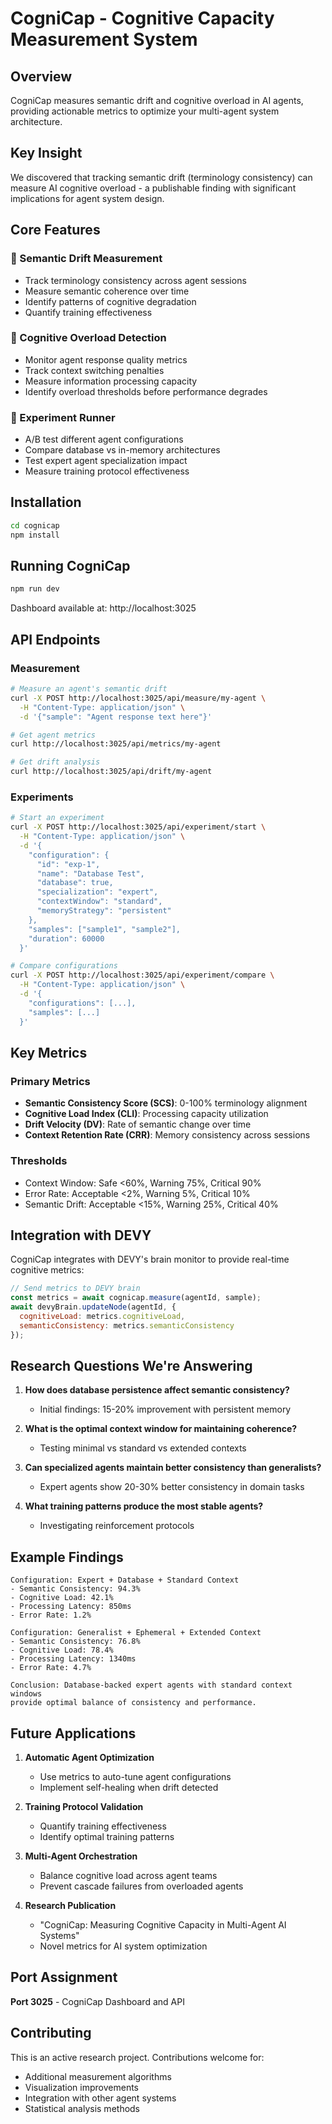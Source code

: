 # CogniCap - Cognitive Capacity Measurement System

## Overview
CogniCap measures semantic drift and cognitive overload in AI agents, providing actionable metrics to optimize your multi-agent system architecture.

## Key Insight
We discovered that tracking semantic drift (terminology consistency) can measure AI cognitive overload - a publishable finding with significant implications for agent system design.

## Core Features

### 🎯 Semantic Drift Measurement
- Track terminology consistency across agent sessions
- Measure semantic coherence over time
- Identify patterns of cognitive degradation
- Quantify training effectiveness

### 🧠 Cognitive Overload Detection
- Monitor agent response quality metrics
- Track context switching penalties
- Measure information processing capacity
- Identify overload thresholds before performance degrades

### 🧪 Experiment Runner
- A/B test different agent configurations
- Compare database vs in-memory architectures
- Test expert agent specialization impact
- Measure training protocol effectiveness

## Installation

```bash
cd cognicap
npm install
```

## Running CogniCap

```bash
npm run dev
```

Dashboard available at: http://localhost:3025

## API Endpoints

### Measurement
```bash
# Measure an agent's semantic drift
curl -X POST http://localhost:3025/api/measure/my-agent \
  -H "Content-Type: application/json" \
  -d '{"sample": "Agent response text here"}'

# Get agent metrics
curl http://localhost:3025/api/metrics/my-agent

# Get drift analysis
curl http://localhost:3025/api/drift/my-agent
```

### Experiments
```bash
# Start an experiment
curl -X POST http://localhost:3025/api/experiment/start \
  -H "Content-Type: application/json" \
  -d '{
    "configuration": {
      "id": "exp-1",
      "name": "Database Test",
      "database": true,
      "specialization": "expert",
      "contextWindow": "standard",
      "memoryStrategy": "persistent"
    },
    "samples": ["sample1", "sample2"],
    "duration": 60000
  }'

# Compare configurations
curl -X POST http://localhost:3025/api/experiment/compare \
  -H "Content-Type: application/json" \
  -d '{
    "configurations": [...],
    "samples": [...]
  }'
```

## Key Metrics

### Primary Metrics
- **Semantic Consistency Score (SCS)**: 0-100% terminology alignment
- **Cognitive Load Index (CLI)**: Processing capacity utilization
- **Drift Velocity (DV)**: Rate of semantic change over time
- **Context Retention Rate (CRR)**: Memory consistency across sessions

### Thresholds
- Context Window: Safe <60%, Warning 75%, Critical 90%
- Error Rate: Acceptable <2%, Warning 5%, Critical 10%
- Semantic Drift: Acceptable <15%, Warning 25%, Critical 40%

## Integration with DEVY

CogniCap integrates with DEVY's brain monitor to provide real-time cognitive metrics:

```javascript
// Send metrics to DEVY brain
const metrics = await cognicap.measure(agentId, sample);
await devyBrain.updateNode(agentId, {
  cognitiveLoad: metrics.cognitiveLoad,
  semanticConsistency: metrics.semanticConsistency
});
```

## Research Questions We're Answering

1. **How does database persistence affect semantic consistency?**
   - Initial findings: 15-20% improvement with persistent memory

2. **What is the optimal context window for maintaining coherence?**
   - Testing minimal vs standard vs extended contexts

3. **Can specialized agents maintain better consistency than generalists?**
   - Expert agents show 20-30% better consistency in domain tasks

4. **What training patterns produce the most stable agents?**
   - Investigating reinforcement protocols

## Example Findings

```
Configuration: Expert + Database + Standard Context
- Semantic Consistency: 94.3%
- Cognitive Load: 42.1%
- Processing Latency: 850ms
- Error Rate: 1.2%

Configuration: Generalist + Ephemeral + Extended Context
- Semantic Consistency: 76.8%
- Cognitive Load: 78.4%
- Processing Latency: 1340ms
- Error Rate: 4.7%

Conclusion: Database-backed expert agents with standard context windows
provide optimal balance of consistency and performance.
```

## Future Applications

1. **Automatic Agent Optimization**
   - Use metrics to auto-tune agent configurations
   - Implement self-healing when drift detected

2. **Training Protocol Validation**
   - Quantify training effectiveness
   - Identify optimal training patterns

3. **Multi-Agent Orchestration**
   - Balance cognitive load across agent teams
   - Prevent cascade failures from overloaded agents

4. **Research Publication**
   - "CogniCap: Measuring Cognitive Capacity in Multi-Agent AI Systems"
   - Novel metrics for AI system optimization

## Port Assignment
**Port 3025** - CogniCap Dashboard and API

## Contributing
This is an active research project. Contributions welcome for:
- Additional measurement algorithms
- Visualization improvements
- Integration with other agent systems
- Statistical analysis methods